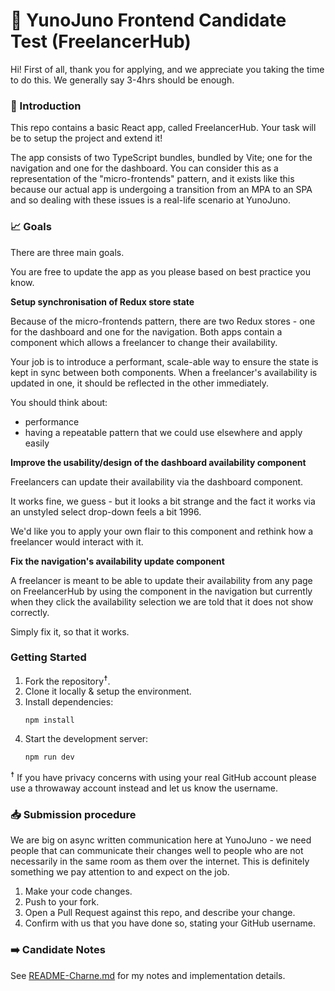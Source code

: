 # 🥼 YunoJuno Frontend Candidate Test (FreelancerHub)

Hi! First of all, thank you for applying, and we appreciate you taking
the time to do this. We generally say 3-4hrs should be enough.

### 👋 Introduction

This repo contains a basic React app, called FreelancerHub. Your
task will be to setup the project and extend it!

The app consists of two TypeScript bundles, bundled by Vite; one for
the navigation and one for the dashboard. You can consider this as a
representation of the "micro-frontends" pattern, and it exists like this
because our actual app is undergoing a transition from an MPA to an SPA
and so dealing with these issues is a real-life scenario at YunoJuno.

### 📈 Goals

There are three main goals.

You are free to update the app as you please based on best practice you know.

**Setup synchronisation of Redux store state**

Because of the micro-frontends pattern, there are two Redux stores - one for
the dashboard and one for the navigation. Both apps contain a component which
allows a freelancer to change their availability.

Your job is to introduce a performant, scale-able way to ensure the state is
kept in sync between both components. When a freelancer's availability is
updated in one, it should be reflected in the other immediately.

You should think about:

- performance
- having a repeatable pattern that we could use elsewhere and apply easily

**Improve the usability/design of the dashboard availability component**

Freelancers can update their availability via the dashboard component.

It works fine, we guess - but it looks a bit strange and the fact it works
via an unstyled select drop-down feels a bit 1996.

We'd like you to apply your own flair to this component and rethink how
a freelancer would interact with it.

**Fix the navigation's availability update component**

A freelancer is meant to be able to update their availability from any page on
FreelancerHub by using the component in the navigation but currently when they
click the availability selection we are told that it does not show correctly.

Simply fix it, so that it works.

### Getting Started

1. Fork the repository<sup>☨</sup>.
2. Clone it locally & setup the environment.
3. Install dependencies:
   ```
   npm install
   ```
4. Start the development server:
   ```
   npm run dev
   ```

<sup>☨</sup> If you have privacy concerns with using your real GitHub account
please use a throwaway account instead and let us know the username.

### 📥 Submission procedure

We are big on async written communication here at YunoJuno - we need people that
can communicate their changes well to people who are not necessarily in the
same room as them over the internet. This is definitely something we pay
attention to and expect on the job.

1. Make your code changes.
2. Push to your fork.
3. Open a Pull Request against this repo, and describe your change.
4. Confirm with us that you have done so, stating your GitHub username.

### ➡️ Candidate Notes

See [README-Charne.md](./README-Charne.md) for my notes and implementation details.

